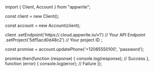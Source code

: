 import { Client, Account } from "appwrite";

const client = new Client();

const account = new Account(client);

client
    .setEndpoint('https://<REGION>.cloud.appwrite.io/v1') // Your API Endpoint
    .setProject('5df5acd0d48c2') // Your project ID
;

const promise = account.updatePhone('+12065550100', 'password');

promise.then(function (response) {
    console.log(response); // Success
}, function (error) {
    console.log(error); // Failure
});